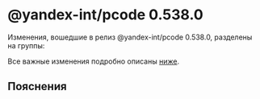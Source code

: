 # @yandex-int/pcode 0.538.0

<!-- ЧЕЛОВЕЧЕСКОЕ ВСТУПЛЕНИЕ -->

Изменения, вошедшие в релиз @yandex-int/pcode 0.538.0, разделены на группы:

Все важные изменения подробно описаны [ниже](#Пояснения).

## Пояснения

